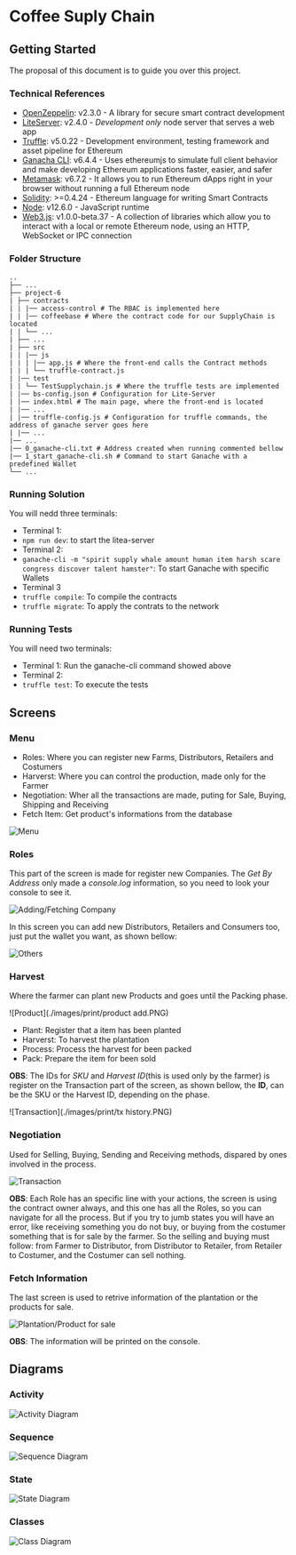 
# Coffee Suply Chain

## Getting Started

The proposal of this document is to guide you over this project.

### Technical References

*  [OpenZeppelin](https://www.npmjs.com/package/openzeppelin-solidity): v2.3.0 - A library for secure smart contract development
*  [LiteServer](https://www.npmjs.com/package/lite-server): v2.4.0 - _Development only_ node server that serves a web app
*  [Truffle](https://www.npmjs.com/package/truffle): v5.0.22 - Development environment, testing framework and asset pipeline for Ethereum
*  [Ganacha CLI](https://www.npmjs.com/package/ganache-cli): v6.4.4 - Uses ethereumjs to simulate full client behavior and make developing Ethereum applications faster, easier, and safer
*  [Metamask](https://metamask.io/): v6.7.2 - It allows you to run Ethereum dApps right in your browser without running a full Ethereum node
*  [Solidity](https://solidity.readthedocs.io): >=0.4.24 - Ethereum language for writing Smart Contracts
*  [Node](https://nodejs.org): v12.6.0 - JavaScript runtime
*  [Web3.js](https://web3js.readthedocs.io): v1.0.0-beta.37 - A collection of libraries which allow you to interact with a local or remote Ethereum node, using an HTTP, WebSocket or IPC connection

### Folder Structure

```
..
├── ...
├── project-6
| ├── contracts
| | |── access-control # The RBAC is implemented here
| | |── coffeebase # Where the contract code for our SupplyChain is located
| | └── ...
| ├── ...
| ├── src
| | |── js
| | | |── app.js # Where the front-end calls the Contract methods
| | | └── truffle-contract.js
| |── test
| | └── TestSupplychain.js # Where the truffle tests are implemented
| |── bs-config.json # Configuration for Lite-Server
| |── index.html # The main page, where the front-end is located
| |── ...
| |── truffle-config.js # Configuration for truffle commands, the address of ganache server goes here
| |── ...
|── ...
|── 0_ganache-cli.txt # Address created when running commented bellow
|── 1_start_ganache-cli.sh # Command to start Ganache with a predefined Wallet
└── ...
```

### Running Solution

You will nedd three terminals:

- Terminal 1:
-  `npm run dev`: to start the litea-server
- Terminal 2:
-  `ganache-cli -m "spirit supply whale amount human item harsh scare congress discover talent hamster"`: To start Ganache with specific Wallets
- Terminal 3
-  `truffle compile`: To compile the contracts
-  `truffle migrate`: To apply the contrats to the network

### Running Tests

You will need two terminals:

- Terminal 1: Run the ganache-cli command showed above
- Terminal 2:
-  `truffle test`: To execute the tests

## Screens

### Menu

-  Roles: Where you can register new Farms, Distributors, Retailers and Costumers
-  Harverst: Where you can control the production, made only for the Farmer
-  Negotiation: Wher all the transactions are made, puting for Sale, Buying, Shipping and Receiving
-  Fetch Item: Get product's informations from the database

![Menu](./images/print/menu.PNG)

### Roles

This part of the screen is made for register new Companies. The *Get By Address* only made a *console.log* information, so you need to look your console to see it.

![Adding/Fetching Company](./images/print/company.PNG)

In this screen you can add new Distributors, Retailers and Consumers too, just put the wallet you want, as shown bellow:

![Others](./images/print/others.PNG)

### Harvest

Where the farmer can plant new Products and goes until the Packing phase.

 ![Product](./images/print/product add.PNG)

-  Plant: Register that a item has been planted
-  Harverst: To harvest the plantation
-  Process: Process the harvest for been packed
-  Pack: Prepare the item for been sold

**OBS**: The IDs for *SKU* and *Harvest ID*(this is used only by the farmer) is register on the Transaction  part of the screen, as shown bellow, the **ID**, can be the SKU or the Harvest ID, depending on the phase.

 ![Transaction](./images/print/tx history.PNG)

### Negotiation

Used for Selling, Buying, Sending and Receiving methods, dispared by ones involved in the process.

 ![Transaction](./images/print/workflow.PNG)

**OBS**: Each Role has an specific line with your actions, the screen is using the contract owner always, and this one has all the Roles, so you can navigate for all the process. But if you try to jumb states you will have an error, like receiving something you do not buy, or buying from the costumer something that is for sale by the farmer.  So the selling and buying must follow: from Farmer to Distributor, from Distributor to Retailer, from Retailer to Costumer, and the Costumer can sell nothing.

### Fetch Information

The last screen is used to retrive information of the plantation or the products for sale.

 ![Plantation/Product for sale](./images/print/fetch.PNG)

**OBS**: The information will be printed on the console.

## Diagrams

### Activity

![Activity Diagram](./images/uml_activity.PNG)

### Sequence

![Sequence Diagram](./images/uml_sequence.PNG)

### State

![State Diagram](./images/uml_state.PNG)

### Classes

![Class Diagram](./images/uml_class.PNG)
